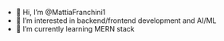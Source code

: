 - 👋 Hi, I’m @MattiaFranchini1
- 👀 I’m interested in backend/frontend development and AI/ML
- 🌱 I’m currently learning MERN stack
